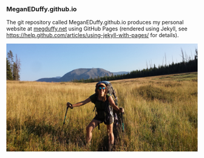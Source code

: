 ### MeganEDuffy.github.io

The git repository called MeganEDuffy.github.io produces my personal website at [megduffy.net](http://www.megduffy.net/) using GitHub Pages (rendered using Jekyll, see https://help.github.com/articles/using-jekyll-with-pages/ for details).

![](https://github.com/MeganEDuffy/MeganEDuffy.github.io/blob/master/images/med-yellowstone.jpg)



